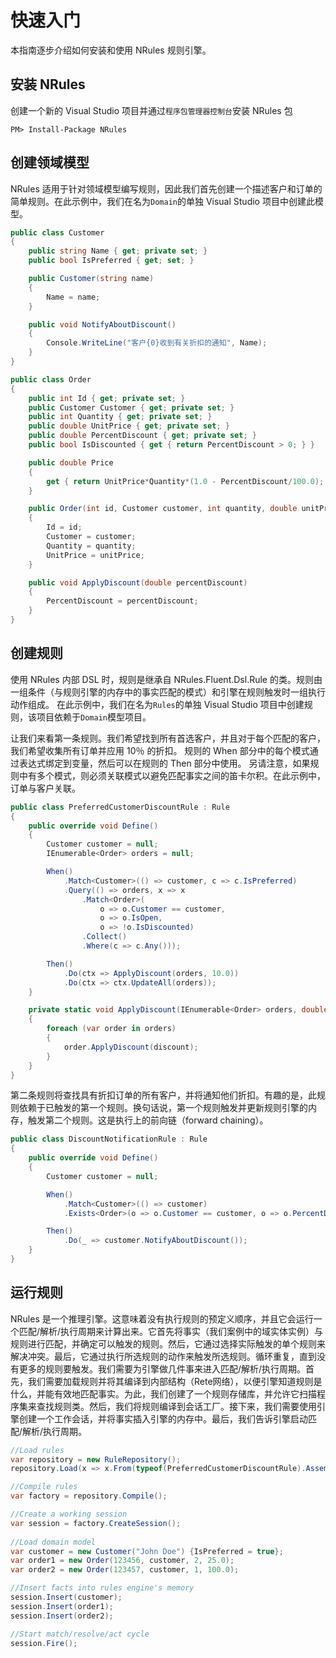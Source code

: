 # 快速入门

本指南逐步介绍如何安装和使用 NRules 规则引擎。

## 安装 NRules

创建一个新的 Visual Studio 项目并通过`程序包管理器控制台`安装 NRules 包

```
PM> Install-Package NRules
```

## 创建领域模型

NRules 适用于针对领域模型编写规则，因此我们首先创建一个描述客户和订单的简单规则。在此示例中，我们在名为`Domain`的单独 Visual Studio 项目中创建此模型。

```csharp
public class Customer
{
    public string Name { get; private set; }
    public bool IsPreferred { get; set; }

    public Customer(string name)
    {
        Name = name;
    }

    public void NotifyAboutDiscount()
    {
        Console.WriteLine("客户{0}收到有关折扣的通知", Name);
    }
}

public class Order
{
    public int Id { get; private set; }
    public Customer Customer { get; private set; }
    public int Quantity { get; private set; }
    public double UnitPrice { get; private set; }
    public double PercentDiscount { get; private set; }
    public bool IsDiscounted { get { return PercentDiscount > 0; } }

    public double Price
    {
        get { return UnitPrice*Quantity*(1.0 - PercentDiscount/100.0); }
    }

    public Order(int id, Customer customer, int quantity, double unitPrice)
    {
        Id = id;
        Customer = customer;
        Quantity = quantity;
        UnitPrice = unitPrice;
    }

    public void ApplyDiscount(double percentDiscount)
    {
        PercentDiscount = percentDiscount;
    }
}
```

## 创建规则

使用 NRules 内部 DSL 时，规则是继承自 NRules.Fluent.Dsl.Rule 的类。规则由一组条件（与规则引擎的内存中的事实匹配的模式）和引擎在规则触发时一组执行动作组成。 在此示例中，我们在名为`Rules`的单独 Visual Studio 项目中创建规则，该项目依赖于`Domain`模型项目。

让我们来看第一条规则。我们希望找到所有首选客户，并且对于每个匹配的客户，我们希望收集所有订单并应用 10％ 的折扣。 规则的 When 部分中的每个模式通过表达式绑定到变量，然后可以在规则的 Then 部分中使用。 另请注意，如果规则中有多个模式，则必须关联模式以避免匹配事实之间的笛卡尔积。在此示例中，订单与客户关联。

```csharp
public class PreferredCustomerDiscountRule : Rule
{
    public override void Define()
    {
        Customer customer = null;
        IEnumerable<Order> orders = null;

        When()
            .Match<Customer>(() => customer, c => c.IsPreferred)
            .Query(() => orders, x => x
                .Match<Order>(
                    o => o.Customer == customer,
                    o => o.IsOpen,
                    o => !o.IsDiscounted)
                .Collect()
                .Where(c => c.Any()));

        Then()
            .Do(ctx => ApplyDiscount(orders, 10.0))
            .Do(ctx => ctx.UpdateAll(orders));
    }

    private static void ApplyDiscount(IEnumerable<Order> orders, double discount)
    {
        foreach (var order in orders)
        {
            order.ApplyDiscount(discount);
        }
    }
}
```

第二条规则将查找具有折扣订单的所有客户，并将通知他们折扣。有趣的是，此规则依赖于已触发的第一个规则。换句话说，第一个规则触发并更新规则引擎的内存，触发第二个规则。这是执行上的前向链（forward chaining）。

```csharp
public class DiscountNotificationRule : Rule
{
    public override void Define()
    {
        Customer customer = null;

        When()
            .Match<Customer>(() => customer)
            .Exists<Order>(o => o.Customer == customer, o => o.PercentDiscount > 0.0);

        Then()
            .Do(_ => customer.NotifyAboutDiscount());
    }
}
```

## 运行规则

NRules 是一个推理引擎。这意味着没有执行规则的预定义顺序，并且它会运行一个匹配/解析/执行周期来计算出来。它首先将事实（我们案例中的域实体实例）与规则进行匹配，并确定可以触发的规则。然后，它通过选择实际触发的单个规则来解决冲突。最后，它通过执行所选规则的动作来触发所选规则。循环重复，直到没有更多的规则要触发。我们需要为引擎做几件事来进入匹配/解析/执行周期。首先，我们需要加载规则并将其编译到内部结构（Rete网络），以便引擎知道规则是什么，并能有效地匹配事实。为此，我们创建了一个规则存储库，并允许它扫描程序集来查找规则类。然后，我们将规则编译到会话工厂。接下来，我们需要使用引擎创建一个工作会话，并将事实插入引擎的内存中。最后，我们告诉引擎启动匹配/解析/执行周期。

```csharp
//Load rules
var repository = new RuleRepository();
repository.Load(x => x.From(typeof(PreferredCustomerDiscountRule).Assembly));

//Compile rules
var factory = repository.Compile();

//Create a working session
var session = factory.CreateSession();
            
//Load domain model
var customer = new Customer("John Doe") {IsPreferred = true};
var order1 = new Order(123456, customer, 2, 25.0);
var order2 = new Order(123457, customer, 1, 100.0);

//Insert facts into rules engine's memory
session.Insert(customer);
session.Insert(order1);
session.Insert(order2);

//Start match/resolve/act cycle
session.Fire();
```